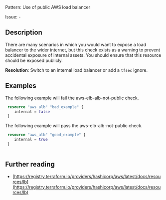 Pattern: Use of public AWS load balancer

Issue: -

## Description

There are many scenarios in which you would want to expose a load balancer to the wider internet, but this check exists as a warning to prevent accidental exposure of internal assets. You should ensure that this resource should be exposed publicly.

**Resolution**: Switch to an internal load balancer or add a `tfsec` ignore.

## Examples

The following example will fail the aws-elb-alb-not-public check.

```terraform
 resource "aws_alb" "bad_example" {
 	internal = false
 }
```

The following example will pass the aws-elb-alb-not-public check.

```terraform
 resource "aws_alb" "good_example" {
 	internal = true
 }
 
```

## Further reading

- [https://registry.terraform.io/providers/hashicorp/aws/latest/docs/resources/lb](https://registry.terraform.io/providers/hashicorp/aws/latest/docs/resources/lb)